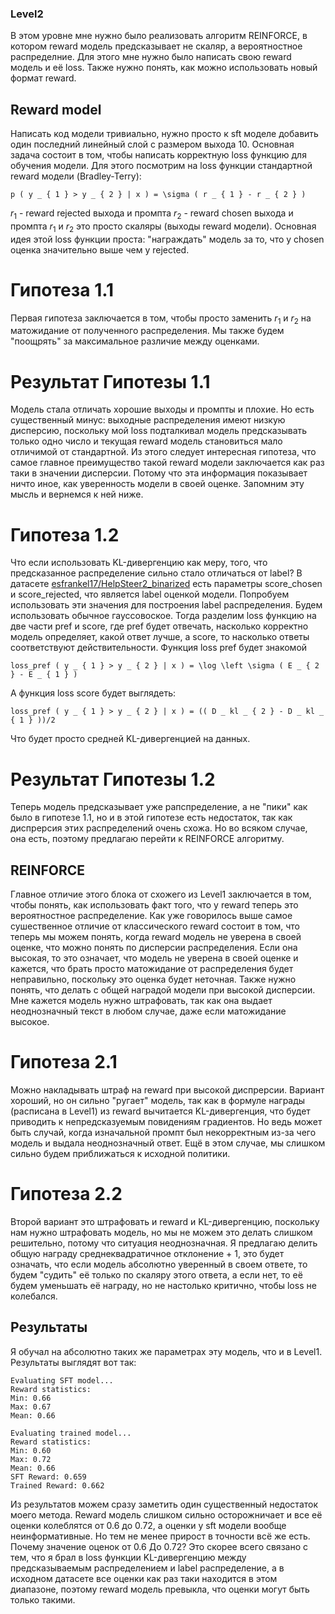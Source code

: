 ### Level2
В этом уровне мне нужно было реализовать алгоритм REINFORCE, в котором reward модель предсказывает не скаляр, а вероятностное распределние. Для этого мне нужно было написать свою reward модель и её loss. Также нужно понять, как можно использовать новый формат reward.
## Reward model
Написать код модели тривиально, нужно просто к sft моделе добавить один последний линейный слой с размером выхода 10. 
Основная задача состоит в том, чтобы написать корректную loss функцию для обучения модели. Для этого посмотрим на loss функции стандартной reward модели (Bradley-Terry):
```
p ( y _ { 1 } > y _ { 2 } | x ) = \sigma ( r _ { 1 } - r _ { 2 } )
```
$r _ { 1 }$ - reward rejected выхода и промпта
$r _ { 2 }$ - reward chosen выхода и промпта
$r _ { 1 }$ и $r _ { 2 }$ это просто скаляры (выходы reward модели). 
Основная идея этой loss функции проста: "награждать" модель за то, что у chosen оценка значительно выше чем у rejected.
# Гипотеза 1.1
Первая гипотеза заключается в том, чтобы просто заменить $r _ { 1 }$ и $r _ { 2 }$ на матожидание от полученного распределения. Мы также будем "поощрять" за максимальное различие между оценками.
# Результат Гипотезы 1.1
Модель стала отличать хорошие выходы и промпты и плохие. Но есть существенный минус: выходные распределения имеют низкую дисперсию, поскольку мой loss подталкивал модель предсказывать только одно число и текущая reward модель становиться мало отличимой от стандартной.
Из этого следует интересная гипотеза, что самое главное преимущество такой reward модели заключается как раз таки в значении дисперсии. Потому что эта информация показывает ничто иное, как уверенность модели в своей оценке. Запомним эту мысль и вернемся к ней ниже.
# Гипотеза 1.2
Что если использовать KL-дивергенцию как меру, того, что предсказанное распределение сильно стало отличаться от label?
В датасете [esfrankel17/HelpSteer2_binarized](https://huggingface.co/datasets/esfrankel17/HelpSteer2_binarized) есть параметры score_chosen и score_rejected, что является label оценкой модели. Попробуем использовать эти значения для построения label распределения. Будем использовать обычное гауссовоское.
Тогда разделим loss функцию на две части pref и score, где pref будет отвечать, насколько корректно модель определяет, какой ответ лучше, а score, то насколько ответы соответствуют действительности.
Функция loss pref будет знакомой
```
loss_pref ( y _ { 1 } > y _ { 2 } | x ) = \log \left \sigma ( E _ { 2 } - E _ { 1 } )
```
А функция loss score будет выглядеть:
```
loss_pref ( y _ { 1 } > y _ { 2 } | x ) = (( D _ kl _ { 2 } - D _ kl _ { 1 } ))/2
```
Что будет просто средней KL-дивергенцией на данных.
# Результат Гипотезы 1.2
Теперь модель предсказывает уже рапспределение, а не "пики" как было в гипотезе 1.1, но и в этой гипотезе есть недостаток, так как диспрерсия этих распределений очень схожа. Но во всяком случае, она есть, поэтому предлагаю перейти к REINFORCE алгоритму.
## REINFORCE
Главное отличие этого блока от схожего из Level1 заключается в том, чтобы понять, как использовать факт того, что у reward теперь это вероятностное распределение. 
Как уже говорилось выше самое сушественное отличие от классического reward состоит в том, что теперь мы можем понять, когда reward модель не уверена в своей оценке, что можно понять по дисперсии распределения. Если она высокая, то это означает, что модель не уверена в своей оценке и кажется, что брать просто матожидание от распределения будет неправильно, поскольку это оценка будет неточная. 
Также нужно понять, что делать с общей наградой модели при высокой дисперсии. Мне кажется модель нужно штрафовать, так как она выдает неоднозначный текст в любом случае, даже если матожидание высокое. 
# Гипотеза 2.1
Можно накладывать штраф на reward при высокой диспрерсии.
Вариант хороший, но он сильно "ругает" модель, так как в формуле награды (расписана в Level1) из reward вычитается KL-дивергенция, что будет приводить к непредсказуемым повидениям градиентов. Но ведь может быть случай, когда изначальной промпт был некорректным из-за чего модель и выдала неоднозначный ответ. Ещё в этом случае, мы слишком сильно будем приближаться к исходной политики.
# Гипотеза 2.2 
Второй вариант это штрафовать и reward и KL-дивергенцию, поскольку нам нужно штрафовать модель, но мы не можем это делать слишком решительно, потому что ситуация неоднозначная. Я предлагаю делить общую награду среднеквадратичное отклонение + 1, это будет означать, что если модель абсолютно уверенный в своем ответе, то будем "судить" её только по скаляру этого ответа, а если нет, то её будем уменьшать её награду, но не настолько критично, чтобы loss не колебался.
## Результаты
Я обучал на абсолютно таких же параметрах эту модель, что и в Level1.
Результаты выглядят вот так:
```
Evaluating SFT model...
Reward statistics:
Min: 0.66
Max: 0.67
Mean: 0.66

Evaluating trained model...
Reward statistics:
Min: 0.60
Max: 0.72
Mean: 0.66
SFT Reward: 0.659
Trained Reward: 0.662
```
Из результатов можем сразу заметить один существенный недостаток моего метода. Reward модель слишком сильно осторожничает и все её оценки колеблятся от 0.6 до 0.72, а оценки у sft модели вообще неинформативные. Но тем не менее прирост в точности всё же есть.
Почему значение оценок от 0.6 До 0.72? Это скорее всего связано с тем, что я брал в loss функции KL-дивергенцию между предсказываемым распределением и label распределение, а в исходном датасете все оценки как раз таки находится в этом диапазоне, поэтому reward модель превыкла, что оценки могут быть только такими.